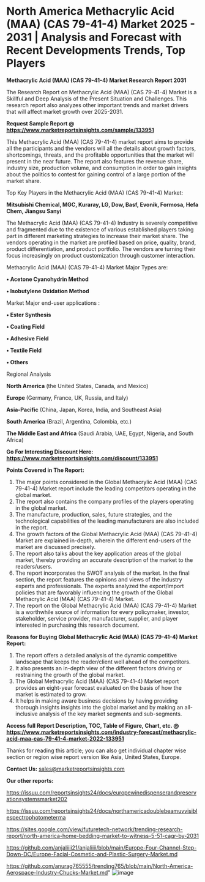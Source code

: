 # North America Methacrylic Acid (MAA) (CAS 79-41-4) Market 2025 - 2031 | Analysis and Forecast with Recent Developments Trends, Top Players

<strong>Methacrylic Acid (MAA) (CAS 79-41-4) Market Research Report 2031</strong>

The Research Report on Methacrylic Acid (MAA) (CAS 79-41-4) Market is a Skillful and Deep Analysis of the Present Situation and Challenges. This research report also analyzes other important trends and market drivers that will affect market growth over 2025-2031.

<strong>Request Sample Report @ <a href=https://www.marketreportsinsights.com/sample/133951>https://www.marketreportsinsights.com/sample/133951</a></strong>

This Methacrylic Acid (MAA) (CAS 79-41-4) market report aims to provide all the participants and the vendors will all the details about growth factors, shortcomings, threats, and the profitable opportunities that the market will present in the near future. The report also features the revenue share, industry size, production volume, and consumption in order to gain insights about the politics to contest for gaining control of a large portion of the market share.

Top Key Players in the Methacrylic Acid (MAA) (CAS 79-41-4) Market:

<strong>Mitsubishi Chemical, MGC, Kuraray, LG, Dow, Basf, Evonik, Formosa, Hefa Chem, Jiangsu Sanyi</strong>

The Methacrylic Acid (MAA) (CAS 79-41-4) Industry is severely competitive and fragmented due to the existence of various established players taking part in different marketing strategies to increase their market share. The vendors operating in the market are profiled based on price, quality, brand, product differentiation, and product portfolio. The vendors are turning their focus increasingly on product customization through customer interaction.

Methacrylic Acid (MAA) (CAS 79-41-4) Market Major Types are:

<strong>• Acetone Cyanohydrin Method

• Isobutylene Oxidation Method</strong>

Market Major end-user applications :

<strong>• Ester Synthesis

• Coating Field

• Adhesive Field

• Textile Field

• Others</strong>

Regional Analysis

</u><strong><b>North America</b></strong> (the United States, Canada, and Mexico)

<strong><b>Europe </b></strong>(Germany, France, UK, Russia, and Italy)

<strong><b>Asia-Pacific</b></strong> (China, Japan, Korea, India, and Southeast Asia)

<strong><b>South America</b></strong> (Brazil, Argentina, Colombia, etc.)

<strong><b>The Middle East and Africa</b></strong> (Saudi Arabia, UAE, Egypt, Nigeria, and South Africa)

<strong>Go For Interesting Discount Here: <a href=https://www.marketreportsinsights.com/discount/133951>https://www.marketreportsinsights.com/discount/133951</a></strong>

<strong>Points Covered in The Report:</strong>
<ol>
  <li>The major points considered in the Global Methacrylic Acid (MAA) (CAS 79-41-4) Market report include the leading competitors operating in the global market.</li>
  <li>The report also contains the company profiles of the players operating in the global market.</li>
  <li>The manufacture, production, sales, future strategies, and the technological capabilities of the leading manufacturers are also included in the report.</li>
  <li>The growth factors of the Global Methacrylic Acid (MAA) (CAS 79-41-4) Market are explained in-depth, wherein the different end-users of the market are discussed precisely.</li>
  <li>The report also talks about the key application areas of the global market, thereby providing an accurate description of the market to the readers/users.</li>
  <li>The report incorporates the SWOT analysis of the market. In the final section, the report features the opinions and views of the industry experts and professionals. The experts analyzed the export/import policies that are favorably influencing the growth of the Global Methacrylic Acid (MAA) (CAS 79-41-4) Market.</li>
  <li>The report on the Global Methacrylic Acid (MAA) (CAS 79-41-4) Market is a worthwhile source of information for every policymaker, investor, stakeholder, service provider, manufacturer, supplier, and player interested in purchasing this research document.</li>
</ol>
<strong>Reasons for Buying Global Methacrylic Acid (MAA) (CAS 79-41-4) Market Report:</strong>

<ol>
  <li>The report offers a detailed analysis of the dynamic competitive landscape that keeps the reader/client well ahead of the competitors.</li>
  <li>It also presents an in-depth view of the different factors driving or restraining the growth of the global market.</li>
  <li>The Global Methacrylic Acid (MAA) (CAS 79-41-4) Market report provides an eight-year forecast evaluated on the basis of how the market is estimated to grow.</li>
  <li>It helps in making aware business decisions by having providing thorough insights insights into the global market and by making an all-inclusive analysis of the key market segments and sub-segments.</li>
</ol>
<strong>Access full Report Description, TOC, Table of Figure, Chart, etc. @ <a href=https://www.marketreportsinsights.com/industry-forecast/methacrylic-acid-maa-cas-79-41-4-market-2022-133951>https://www.marketreportsinsights.com/industry-forecast/methacrylic-acid-maa-cas-79-41-4-market-2022-133951</a></strong>


Thanks for reading this article; you can also get individual chapter wise section or region wise report version like Asia, United States, Europe.

<strong>Contact Us:</strong>
sales@marketreportsinsights.com

<strong>Our other reports:</strong>

<a href=https://issuu.com/reportsinsights24/docs/europewinedispenserandpreservationsystemsmarket202>https://issuu.com/reportsinsights24/docs/europewinedispenserandpreservationsystemsmarket202</a>

<a href=https://issuu.com/reportsinsights24/docs/northamericadoublebeamuvvisiblespectrophotometerma>https://issuu.com/reportsinsights24/docs/northamericadoublebeamuvvisiblespectrophotometerma</a>

<a href=https://sites.google.com/view/futuretech-network/trending-research-report/north-america-home-bedding-market-to-witness-5-51-cagr-by-2031>https://sites.google.com/view/futuretech-network/trending-research-report/north-america-home-bedding-market-to-witness-5-51-cagr-by-2031</a>

<a href=https://github.com/anjaliiii21/anjaliiii/blob/main/Europe-Four-Channel-Step-Down-DC/Europe-Facial-Cosmetic-and-Plastic-Surgery-Market.md>https://github.com/anjaliiii21/anjaliiii/blob/main/Europe-Four-Channel-Step-Down-DC/Europe-Facial-Cosmetic-and-Plastic-Surgery-Market.md</a>

<a href=https://github.com/anurag765555/trending765/blob/main/North-America-Aerospace-Industry-Chucks-Market.md>https://github.com/anurag765555/trending765/blob/main/North-America-Aerospace-Industry-Chucks-Market.md</a>"
![image](https://github.com/user-attachments/assets/ca99c2f9-51f7-42e8-979e-87d872d9f2d9)
